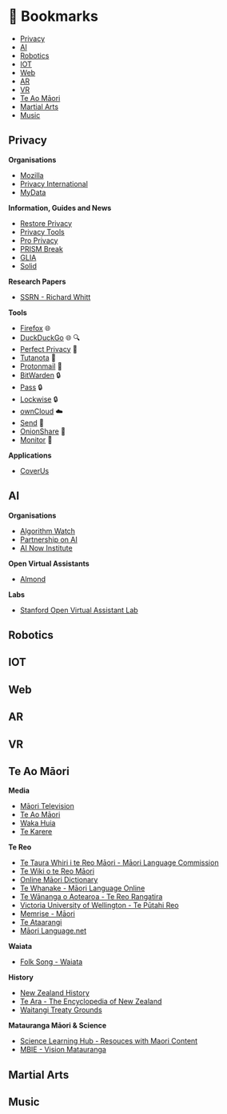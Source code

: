 # :bookmark: Bookmarks

- [Privacy](#privacy)
- [AI](#AI)
- [Robotics](#robotics)
- [IOT](#IOT)
- [Web](#web)
- [AR](#ar)
- [VR](#vr)
- [Te Ao Māori](#te-ao-maori)
- [Martial Arts](#martial-arts)
- [Music](#music)

## Privacy

**Organisations**
- [Mozilla](https://www.mozilla.org/en-US/)
- [Privacy International](https://privacyinternational.org/)
- [MyData](https://mydata.org/)

**Information, Guides and News**
- [Restore Privacy](https://restoreprivacy.com/)
- [Privacy Tools](https://www.privacytools.io/)
- [Pro Privacy](https://proprivacy.com/)
- [PRISM Break](https://prism-break.org/en/)
- [GLIA](https://glia.net/)
- [Solid](https://solid.mit.edu/#home)

**Research Papers**
- [SSRN - Richard Whitt](https://papers.ssrn.com/sol3/cf_dev/AbsByAuth.cfm?per_id=861966)

**Tools**
- [Firefox](https://www.mozilla.org/en-US/firefox/new/) :globe_with_meridians:
- [DuckDuckGo](https://duckduckgo.com/app/) :globe_with_meridians: :mag:
- [Perfect Privacy](https://www.perfect-privacy.com/en/) :ghost:    
- [Tutanota](https://tutanota.com/) :incoming_envelope:
- [Protonmail](https://protonmail.com/) :incoming_envelope:
- [BitWarden](https://bitwarden.com/) :lock:
- [Pass](https://www.passwordstore.org/) :lock:
- [Lockwise](https://www.mozilla.org/en-US/firefox/lockwise/) :lock:
- [ownCloud](https://owncloud.org/) :cloud:
- [Send](https://send.firefox.com/) :open_file_folder:
- [OnionShare](https://onionshare.org/) :open_file_folder:
- [Monitor](https://monitor.firefox.com/) :space_invader:

**Applications**
- [CoverUs](https://coverus.health/)

## AI

**Organisations**
- [Algorithm Watch](https://algorithmwatch.org/en/)
- [Partnership on AI](https://www.partnershiponai.org/)
- [AI Now Institute](https://ainowinstitute.org/)

**Open Virtual Assistants**
- [Almond](https://almond.stanford.edu/)

**Labs**
- [Stanford Open Virtual Assistant Lab](https://oval.cs.stanford.edu/)

## Robotics

## IOT

## Web

## AR

## VR

## Te Ao Māori

**Media**
- [Māori Television](https://www.maoritelevision.com/)
- [Te Ao Māori](https://www.teaomaori.news/)
- [Waka Huia](https://www.tvnz.co.nz/shows/waka-huia)
- [Te Karere](https://www.tvnz.co.nz/shows/te-karere)

**Te Reo**
- [Te Taura Whiri i te Reo Māori - Māori Language Commission](https://tetaurawhiri.govt.nz/)
- [Te Wiki o te Reo Māori](https://www.tewikiotereomaori.co.nz/)
- [Online Māori Dictionary](https://maoridictionary.co.nz/)
- [Te Whanake - Māori Language Online](http://www.tewhanake.maori.nz/)
- [Te Wānanga o Aotearoa - Te Reo Rangatira](https://www.twoa.ac.nz/Nga-Akoranga-Our-Programmes/Te-Reo-Maori-Maori-Language)
- [Victoria University of Wellington - Te Pūtahi Reo](https://www.wgtn.ac.nz/llc/resources/practise-online/maori)
- [Memrise - Māori](https://www.memrise.com/courses/english/maori/)
- [Te Ataarangi](http://teataarangi.org.nz/)
- [Māori Language.net](http://www.maorilanguage.net/)

**Waiata**
- [Folk Song - Waiata](http://folksong.org.nz/waiata.html)

**History**
- [New Zealand History](https://nzhistory.govt.nz/)
- [Te Ara - The Encyclopedia of New Zealand](https://teara.govt.nz/en)
- [Waitangi Treaty Grounds](https://www.waitangi.org.nz/)

**Matauranga Māori & Science**
- [Science Learning Hub - Resouces with Maori Content](https://www.sciencelearn.org.nz/resources/2268-resources-with-maori-content)
- [MBIE - Vision Matauranga](https://www.mbie.govt.nz/science-and-technology/science-and-innovation/agencies-policies-and-budget-initiatives/vision-matauranga-policy/)

## Martial Arts

## Music

